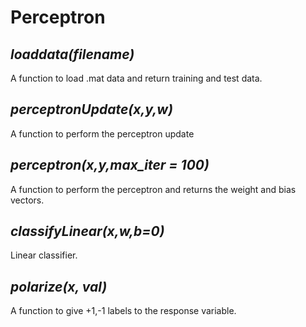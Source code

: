 # Perceptron

## *loaddata(filename)*
A function to load .mat data and return training and test data.
## *perceptronUpdate(x,y,w)*
A function to perform the perceptron update
## *perceptron(x,y,max_iter = 100)*
A function to perform the perceptron and returns the weight and bias vectors.
## *classifyLinear(x,w,b=0)*
Linear classifier.
## *polarize(x, val)*
A function to give +1,-1 labels to the response variable. 
